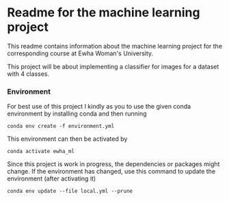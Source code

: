 # **Readme for the machine learning project**

This readme contains information about the machine learning project for the corresponding course at Ewha Woman's University.

This project will be about implementing a classifier for images for a dataset with 4 classes.


### Environment

For best use of this project I kindly as you to use the given conda environment by installing conda and then running

```
conda env create -f environment.yml
```

This environment can then be activated by

```
conda activate ewha_ml
```

Since this project is work in progress, the dependencies or packages might change. If the environment has changed, use this command to update the environment (after activating it)

```
conda env update --file local.yml --prune
```
